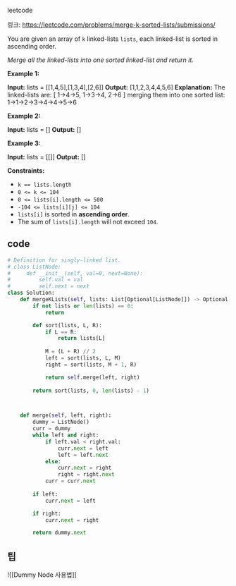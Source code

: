 leetcode

링크: https://leetcode.com/problems/merge-k-sorted-lists/submissions/

You are given an array of `k` linked-lists `lists`, each linked-list is sorted in ascending order.

_Merge all the linked-lists into one sorted linked-list and return it._

**Example 1:**

**Input:** lists = \[\[1,4,5],\[1,3,4],\[2,6]]
**Output:** \[1,1,2,3,4,4,5,6]
**Explanation:** The linked-lists are:
[
  1->4->5,
  1->3->4,
  2->6
]
merging them into one sorted list:
1->1->2->3->4->4->5->6

**Example 2:**

**Input:** lists = \[]
**Output:** \[]

**Example 3:**

**Input:** lists = \[\[]]
**Output:** \[]

**Constraints:**

- `k == lists.length`
- `0 <= k <= 104`
- `0 <= lists[i].length <= 500`
- `-104 <= lists[i][j] <= 104`
- `lists[i]` is sorted in **ascending order**.
- The sum of `lists[i].length` will not exceed `104`.

## code
```python
# Definition for singly-linked list.
# class ListNode:
#     def __init__(self, val=0, next=None):
#         self.val = val
#         self.next = next
class Solution:
    def mergeKLists(self, lists: List[Optional[ListNode]]) -> Optional[ListNode]:
        if not lists or len(lists) == 0:
            return

        def sort(lists, L, R):
            if L == R:
                return lists[L]
            
            M = (L + R) // 2
            left = sort(lists, L, M)
            right = sort(lists, M + 1, R)

            return self.merge(left, right)
        
        return sort(lists, 0, len(lists) - 1)



    def merge(self, left, right):
        dummy = ListNode()
        curr = dummy
        while left and right:
            if left.val < right.val:
                curr.next = left
                left = left.next
            else:
                curr.next = right
                right = right.next
            curr = curr.next
        
        if left:
            curr.next = left

        if right:
            curr.next = right

        return dummy.next
```

## 팁
![[Dummy Node 사용법]]